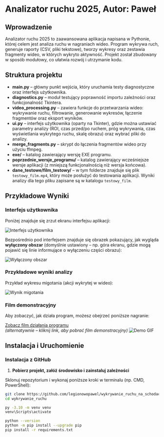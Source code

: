 # Analizator ruchu 2025, Autor: Paweł

## Wprowadzenie

Analizator ruchu 2025 to zaawansowana aplikacja napisana w Pythonie, której celem jest analiza ruchu w nagraniach wideo. Program wykrywa ruch, generuje raporty (CSV, pliki tekstowe), tworzy wykresy oraz zestawia fragmenty wideo, w których wykryto aktywność. Projekt został zbudowany w sposób modułowy, co ułatwia rozwój i utrzymanie kodu.

## Struktura projektu

- **main.py** – główny punkt wejścia, który uruchamia testy diagnostyczne oraz interfejs użytkownika.
- **diagnostics.py** – moduł testujący poprawność importu zależności oraz funkcjonalność Tkintera.
- **video_processing.py** – zawiera funkcje do przetwarzania wideo: wykrywanie ruchu, filtrowanie, generowanie wykresów, łączenie fragmentów oraz eksport wyników.
- **ui.py** – interfejs użytkownika (oparty na Tkinter), gdzie można ustawiać parametry analizy (ROI, czas przed/po ruchem, próg wykrywania, czas wyświetlania wykrytego ruchu, skalę obrazu) oraz wybrać pliki do analizy.
- **merge_fragments.py** – skrypt do łączenia fragmentów wideo przy użyciu ffmpeg.
- **exe/** – katalog zawierający wersję EXE programu.
- **poprzednie_wersje_programu/** – katalog zawierający wcześniejsze wersje aplikacji (z mniejszą funkcjonalnością niż wersja końcowa).
- **dane_testowe/film_testowy/** – w tym folderze znajduje się plik `testowy_film.mp4`, który może posłużyć do testowania aplikacji. Wyniki analizy dla tego pliku zapisane są w katalogu `testowy_film`.

## Przykładowe Wyniki

### Interfejs użytkownika

Poniżej znajduje się zrzut ekranu interfejsu aplikacji:
  
![Interfejs użytkownika](interfejs.png)

Bezpośrednio pod interfejsem znajduje się obrazek pokazujący, jak wygląda **wyłączony obszar** (domyślnie ustawiony – np. góra ekranu, gdzie mogą pojawić się linie informujące o wyłączeniu części obrazu):

![Wyłączony obszar](wylaczony_obszar.png)

### Przykładowe wyniki analizy

Przykład wykresu migotania (akcji wykrytej w wideo):

![Wynik migotania](migotanie.png)

### Film demonstracyjny

Aby zobaczyć, jak działa program, możesz obejrzeć poniższe nagranie:
  
[Zobacz film działania programu](images/nagranie_dzialania_programu.mp4)  
*(alternatywnie – kliknij link, aby pobrać film demonstracyjny)*
![Demo GIF](sample.gif)


## Instalacja i Uruchomienie

### Instalacja z GitHub

1. **Pobierz projekt, załóż środowisko i zainstaluj zależności**

Sklonuj repozytorium i wykonaj poniższe kroki w terminalu (np. CMD, PowerShell):

```bash
git clone https://github.com/legionowopawel/wykrywanie_ruchu_na_schodach.git
cd wykrywanie_ruchu

py -3.10 -m venv venv
venv\Scripts\activate

python --version
python -m pip install --upgrade pip
pip install -r requirements.txt

